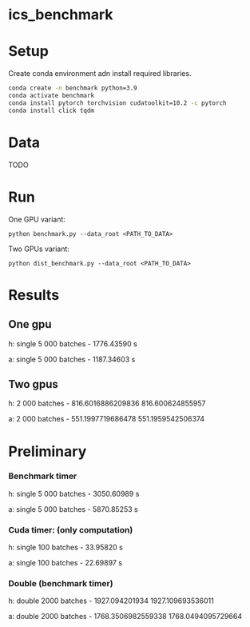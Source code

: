 # ics_benchmark


# Setup 

Create conda environment adn install required libraries.

```sh
conda create -n benchmark python=3.9
conda activate benchmark
conda install pytorch torchvision cudatoolkit=10.2 -c pytorch 
conda install click tqdm
```

# Data
TODO


# Run

One GPU variant: 
```
python benchmark.py --data_root <PATH_TO_DATA> 
```

Two GPUs variant:
```
python dist_benchmark.py --data_root <PATH_TO_DATA>
```

# Results 
## One gpu
h: single 5 000 batches - 1776.43590 s

a: single 5 000 batches - 1187.34603 s

## Two gpus 
h: 2 000 batches - 816.6016886209836 816.600624855957

a: 2 000 batches - 551.1997719686478 551.1959542506374


# Preliminary
### Benchmark timer 
h: single 5 000 batches - 3050.60989 s 

a: single 5 000 batches - 5870.85253 s

### Cuda timer: (only computation)
h: single 100 batches  - 33.95820 s

a:  single 100 batches -  22.69897 s

### Double (benchmark timer)
h: double 2000 batches - 1927.094201934 1927.109693536011

a: double 2000 batches - 1768.3506982559338 1768.0494095729664
